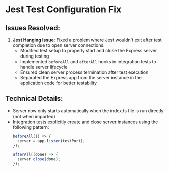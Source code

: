 # Jest Test Configuration Fix

## Issues Resolved:
1. **Jest Hanging Issue**: Fixed a problem where Jest wouldn't exit after test completion due to open server connections.
   - Modified test setup to properly start and close the Express server during testing
   - Implemented `beforeAll` and `afterAll` hooks in integration tests to handle server lifecycle
   - Ensured clean server process termination after test execution
   - Separated the Express app from the server instance in the application code for better testability

## Technical Details:
- Server now only starts automatically when the index.ts file is run directly (not when imported)
- Integration tests explicitly create and close server instances using the following pattern:
  ```typescript
  beforeAll(() => {
    server = app.listen(testPort);
  });

  afterAll((done) => {
    server.close(done);
  });
  ```
